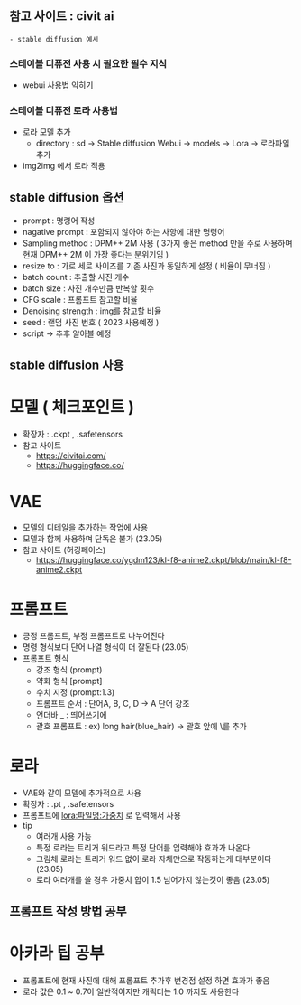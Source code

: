 ## 참고 사이트 : civit ai 
    - stable diffusion 예시

### 스테이블 디퓨전 사용 시 필요한 필수 지식
- webui 사용법 익히기

### 스테이블 디퓨전 로라 사용법
- 로라 모델 추가
    - directory : sd -> Stable diffusion Webui -> models -> Lora -> 로라파일추가
- img2img 에서 로라 적용


## stable diffusion 옵션
- prompt : 명령어 작성
- nagative prompt : 포함되지 않아야 하는 사항에 대한 명령어
- Sampling method : DPM++ 2M 사용 ( 3가지 좋은 method 만을 주로 사용하며 현재 DPM++ 2M 이 가장 좋다는 분위기임 )
- resize to : 가로 세로 사이즈를 기존 사진과 동일하게 설정 ( 비율이 무너짐 )
- batch count : 추출할 사진 개수
- batch size : 사진 개수만큼 반복할 횟수
- CFG scale : 프롬프트 참고할 비율
- Denoising strength : img를 참고할 비율
- seed : 랜덤 사진 번호 ( 2023 사용예정 )
- script -> 추후 알아볼 예정

## stable diffusion 사용
# 모델 ( 체크포인트 )
- 확장자 : .ckpt , .safetensors
- 참고 사이트
    - https://civitai.com/
    - https://huggingface.co/

# VAE 
- 모델의 디테일을 추가하는 작업에 사용
- 모델과 함께 사용하며 단독은 불가 (23.05)
- 참고 사이트 (허깅페이스)
    - https://huggingface.co/ygdm123/kl-f8-anime2.ckpt/blob/main/kl-f8-anime2.ckpt

# 프롬프트
- 긍정 프롬프트, 부정 프롬프트로 나누어진다
- 명령 형식보다 단어 나열 형식이 더 잘된다 (23.05)
- 프롬프트 형식
    - 강조 형식 (prompt)
    - 약화 형식 [prompt]
    - 수치 지정 (prompt:1.3)
    - 프롬프트 순서 : 단어A, B, C, D -> A 단어 강조
    - 언더바 _ : 띄어쓰기에 
    - 괄호 프롬프트 : ex) long hair\(blue_hair) -> 괄호 앞에 \를 추가
# 로라
- VAE와 같이 모델에 추가적으로 사용
- 확장자 : .pt , .safetensors
- 프롬프트에 <lora:파일명:가중치> 로 입력해서 사용
- tip
    - 여러개 사용 가능
    - 특정 로라는 트리거 워드라고 특정 단어를 입력해야 효과가 나온다
    - 그림체 로라는 트리거 워드 없이 로라 자체만으로 작동하는게 대부분이다 (23.05)
    - 로라 여러개를 쓸 경우 가중치 합이 1.5 넘어가지 않는것이 좋음 (23.05)

## 프롬프트 작성 방법 공부

# 아카라 팁 공부
- 프롬프트에 현재 사진에 대해 프롬프트 추가후 변경점 설정 하면 효과가 좋음
- 로라 값은 0.1 ~ 0.7이 일반적이지만 캐릭터는 1.0 까지도 사용한다
